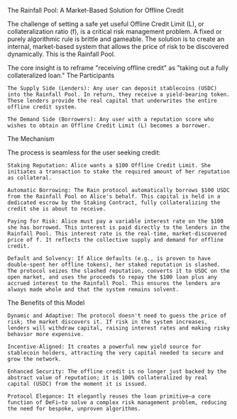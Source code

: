 The Rainfall Pool: A Market-Based Solution for Offline Credit

The challenge of setting a safe yet useful Offline Credit Limit (L), or collateralization ratio (f), is a critical risk management problem. A fixed or purely algorithmic rule is brittle and gameable. The solution is to create an internal, market-based system that allows the price of risk to be discovered dynamically. This is the Rainfall Pool.

The core insight is to reframe "receiving offline credit" as "taking out a fully collateralized loan."
The Participants

    The Supply Side (Lenders): Any user can deposit stablecoins (USDC) into the Rainfall Pool. In return, they receive a yield-bearing token. These lenders provide the real capital that underwrites the entire offline credit system.

    The Demand Side (Borrowers): Any user with a reputation score who wishes to obtain an Offline Credit Limit (L) becomes a borrower.

The Mechanism

The process is seamless for the user seeking credit:

    Staking Reputation: Alice wants a $100 Offline Credit Limit. She initiates a transaction to stake the required amount of her reputation as collateral.

    Automatic Borrowing: The Rain protocol automatically borrows $100 USDC from the Rainfall Pool on Alice's behalf. This capital is held in a dedicated escrow by the Staking Contract, fully collateralizing the credit she is about to receive.

    Paying for Risk: Alice must pay a variable interest rate on the $100 she has borrowed. This interest is paid directly to the lenders in the Rainfall Pool. This interest rate is the real-time, market-discovered price of f. It reflects the collective supply and demand for offline credit.

    Default and Solvency: If Alice defaults (e.g., is proven to have double-spent her offline tokens), her staked reputation is slashed. The protocol seizes the slashed reputation, converts it to USDC on the open market, and uses the proceeds to repay the $100 loan plus any accrued interest to the Rainfall Pool. This ensures the lenders are always made whole and that the system remains solvent.

The Benefits of this Model

    Dynamic and Adaptive: The protocol doesn't need to guess the price of risk; the market discovers it. If risk in the system increases, lenders will withdraw capital, raising interest rates and making risky behavior more expensive.

    Incentive-Aligned: It creates a powerful new yield source for stablecoin holders, attracting the very capital needed to secure and grow the network.

    Enhanced Security: The offline credit is no longer just backed by the abstract value of reputation; it is 100% collateralized by real capital (USDC) from the moment it is issued.

    Protocol Elegance: It elegantly reuses the loan primitive—a core function of DeFi—to solve a complex risk management problem, reducing the need for bespoke, unproven algorithms.